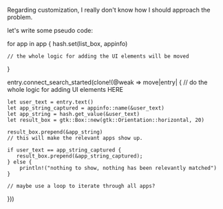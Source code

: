 Regarding customization, I really don't know how I should approach the problem.

let's write some pseudo code:

for app in app {
    hash.set(list_box, appinfo)

    // the whole logic for adding the UI elements will be moved
}

entry.connect_search_started(clone!(@weak => move|entry| {
    // do the whole logic for adding UI elements HERE

    let user_text = entry.text()
    let app_string_captured = appinfo::name(&user_text)
    let app_string = hash.get_value(&user_text) 
    let result_box = gtk::Box::new(gtk::Orientation::horizontal, 20)

    result_box.prepend(&app_string)
    // this will make the relevant apps show up.

    if user_text == app_string_captured {
       result_box.prepend(&app_string_captured);
    } else {
        println!("nothing to show, nothing has been relevantly matched")
    }
        
    // maybe use a loop to iterate through all apps?
}))
